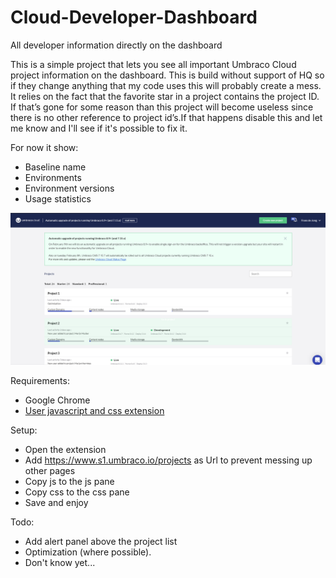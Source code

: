 # Cloud-Developer-Dashboard
All developer information directly on the dashboard

This is a simple project that lets you see all important Umbraco Cloud project information on the dashboard.
This is build without support of HQ so if they change anything that my code uses this will probably create a mess.
It relies on the fact that the favorite star in a project contains the project ID. If that’s gone for some reason than this project will become useless since there is no other reference to project id’s.If that happens disable this and let me know and I'll see if it's possible to fix it.

For now it show:
- Baseline name
- Environments
- Environment versions
- Usage statistics

![Screenshot](/screenshot.png?raw=true "Screenshot")

Requirements:
- Google Chrome
- [User javascript and css extension](https://chrome.google.com/webstore/detail/user-javascript-and-css/nbhcbdghjpllgmfilhnhkllmkecfmpld)

Setup:
- Open the extension
- Add https://www.s1.umbraco.io/projects as Url to prevent messing up other pages
- Copy js to the js pane
- Copy css to the css pane
- Save and enjoy

Todo:
- Add alert panel above the project list
- Optimization (where possible).
- Don't know yet...
